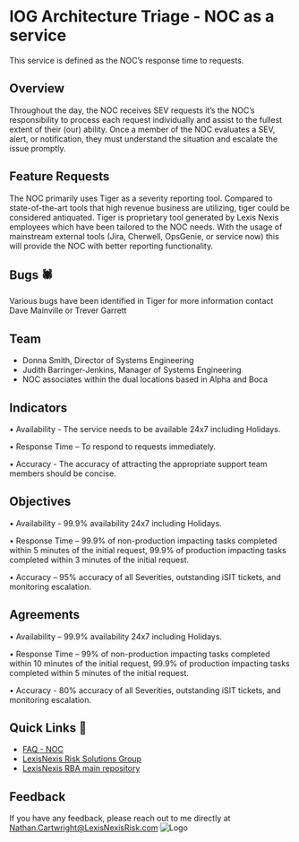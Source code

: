 
# IOG Architecture Triage - NOC as a service 

This service is defined as the NOC’s response time to requests.


## Overview

Throughout the day, the NOC receives SEV requests it’s the NOC’s responsibility to process each request individually and assist to the fullest extent of their (our) ability. Once a member of the NOC evaluates a SEV, alert, or notification, they must understand the situation and escalate the issue promptly.
## Feature Requests
The NOC primarily uses Tiger as a severity reporting tool. Compared to state-of-the-art tools that high revenue business are utilizing, tiger could be considered antiquated. Tiger is proprietary tool generated by Lexis Nexis employees which have been tailored to the NOC needs. With the usage of mainstream external tools (Jira, Cherwell, OpsGenie, or service now) this will provide the NOC with better reporting functionality.   
## Bugs 🕷️

Various bugs have been identified in Tiger for more information contact Dave Mainville or Trever Garrett



## Team

- Donna Smith, Director of Systems Engineering
- Judith Barringer-Jenkins, Manager of Systems Engineering
- NOC associates within the dual locations based in Alpha and Boca
## Indicators

•	Availability - The service needs to be available 24x7 including Holidays.

•	Response Time – To respond to requests immediately. 

•	Accuracy - The accuracy of attracting the appropriate support team members should be concise. 

## Objectives 

•	Availability - 99.9% availability 24x7 including Holidays.

•	Response Time – 99.9% of non-production impacting tasks completed within 5 minutes of the initial request, 99.9% of production impacting tasks completed within 3 minutes of the initial request. 

•	Accuracy – 95% accuracy of all Severities, outstanding iSIT tickets, and monitoring escalation. 

## Agreements 


•	Availability – 99.9% availability 24x7 including Holidays. 

•	Response Time – 99% of non-production impacting tasks completed within 10 minutes of the initial request, 99.9% of production impacting tasks completed within 5 minutes of the initial request.

•	Accuracy - 80% accuracy of all Severities, outstanding iSIT tickets, and monitoring escalation.

## Quick Links 🔗

 - [FAQ - NOC](https://confluence.rsi.lexisnexis.com/pages/viewpage.action?spaceKey=NW&title=NOC+Self+Service+Page)
 - [LexisNexis Risk Solutions Group](https://risk.lexisnexis.com/)
 - [LexisNexis RBA main repository](https://github.com/LexisNexis-RBA)


## Feedback

If you have any feedback, please reach out to me directly at Nathan.Cartwright@LexisNexisRisk.com
![Logo](https://th.bing.com/th/id/R.d7fa2daab557809aa3639da33acf17fd?rik=ynKN%2bIll0YZpmg&riu=http%3a%2f%2fphotos.prnewswire.com%2fprnfull%2f20160120%2f324390LOGO&ehk=K6nmP%2bZxkS%2fqRag7VeF1CKD%2fCxCR0KfsPdhfo65uY%2f8%3d&risl=&pid=ImgRaw&r=0)

